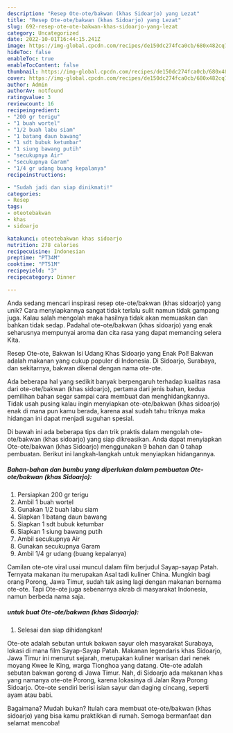 ```yaml
---
description: "Resep Ote-ote/bakwan (khas Sidoarjo) yang Lezat"
title: "Resep Ote-ote/bakwan (khas Sidoarjo) yang Lezat"
slug: 692-resep-ote-ote-bakwan-khas-sidoarjo-yang-lezat
category: Uncategorized
date: 2022-10-01T16:44:15.241Z
image: https://img-global.cpcdn.com/recipes/de150dc274fca0cb/680x482cq70/ote-otebakwan-khas-sidoarjo-foto-resep-utama.jpg
hideToc: false
enableToc: true
enableTocContent: false
thumbnail: https://img-global.cpcdn.com/recipes/de150dc274fca0cb/680x482cq70/ote-otebakwan-khas-sidoarjo-foto-resep-utama.jpg
cover: https://img-global.cpcdn.com/recipes/de150dc274fca0cb/680x482cq70/ote-otebakwan-khas-sidoarjo-foto-resep-utama.jpg
author: Admin
authorAv: notfound
ratingvalue: 3
reviewcount: 16
recipeingredient:
- "200 gr terigu"
- "1 buah wortel"
- "1/2 buah labu siam"
- "1 batang daun bawang"
- "1 sdt bubuk ketumbar"
- "1 siung bawang putih"
- "secukupnya Air"
- "secukupnya Garam"
- "1/4 gr udang buang kepalanya"
recipeinstructions:

- "Sudah jadi dan siap dinikmati!"
categories:
- Resep
tags:
- oteotebakwan
- khas
- sidoarjo

katakunci: oteotebakwan khas sidoarjo 
nutrition: 278 calories
recipecuisine: Indonesian
preptime: "PT34M"
cooktime: "PT51M"
recipeyield: "3"
recipecategory: Dinner

---
```





Anda sedang mencari inspirasi resep ote-ote/bakwan (khas sidoarjo) yang unik? Cara menyiapkannya sangat tidak terlalu sulit namun tidak gampang juga. Kalau salah mengolah maka hasilnya tidak akan memuaskan dan bahkan tidak sedap. Padahal ote-ote/bakwan (khas sidoarjo) yang enak seharusnya mempunyai aroma dan cita rasa yang dapat memancing selera Kita.





Resep Ote-ote, Bakwan Isi Udang Khas Sidoarjo yang Enak Pol! Bakwan adalah makanan yang cukup populer di Indonesia. Di Sidoarjo, Surabaya, dan sekitarnya, bakwan dikenal dengan nama ote-ote.

Ada beberapa hal yang sedikit banyak berpengaruh terhadap kualitas rasa dari ote-ote/bakwan (khas sidoarjo), pertama dari jenis bahan, kedua pemilihan bahan segar sampai cara membuat dan menghidangkannya. Tidak usah pusing kalau ingin menyiapkan ote-ote/bakwan (khas sidoarjo) enak di mana pun kamu berada, karena asal sudah tahu triknya maka hidangan ini dapat menjadi suguhan spesial.






Di bawah ini ada beberapa tips dan trik praktis dalam mengolah ote-ote/bakwan (khas sidoarjo) yang siap dikreasikan. Anda dapat menyiapkan Ote-ote/bakwan (khas Sidoarjo) menggunakan 9 bahan dan 0 tahap pembuatan. Berikut ini langkah-langkah untuk menyiapkan hidangannya.

<!--inarticleads1-->

##### Bahan-bahan dan bumbu yang diperlukan dalam pembuatan Ote-ote/bakwan (khas Sidoarjo):

1. Persiapkan 200 gr terigu
1. Ambil 1 buah wortel
1. Gunakan 1/2 buah labu siam
1. Siapkan 1 batang daun bawang
1. Siapkan 1 sdt bubuk ketumbar
1. Siapkan 1 siung bawang putih
1. Ambil secukupnya Air
1. Gunakan secukupnya Garam
1. Ambil 1/4 gr udang (buang kepalanya)


Camilan ote-ote viral usai muncul dalam film berjudul Sayap-sayap Patah. Ternyata makanan itu merupakan Asal tadi kuliner China. Mungkin bagi orang Porong, Jawa Timur, sudah tak asing lagi dengan makanan bernama ote-ote. Tapi Ote-ote juga sebenarnya akrab di masyarakat Indonesia, namun berbeda nama saja. 

<!--inarticleads2-->

#####  untuk buat Ote-ote/bakwan (khas Sidoarjo):


1. Selesai dan siap dihidangkan!

Ote-ote adalah sebutan untuk bakwan sayur oleh masyarakat Surabaya, lokasi di mana film Sayap-Sayap Patah. Makanan legendaris khas Sidoarjo, Jawa Timur ini menurut sejarah, merupakan kuliner warisan dari nenek moyang Kwee Ie King, warga Tionghoa yang datang. Ote-ote adalah sebutan bakwan goreng di Jawa Timur. Nah, di Sidoarjo ada makanan khas yang namanya ote-ote Porong, karena lokasinya di Jalan Raya Porong Sidoarjo. Ote-ote sendiri berisi isian sayur dan daging cincang, seperti ayam atau babi. 

Bagaimana? Mudah bukan? Itulah cara membuat ote-ote/bakwan (khas sidoarjo) yang bisa kamu praktikkan di rumah. Semoga bermanfaat dan selamat mencoba!
